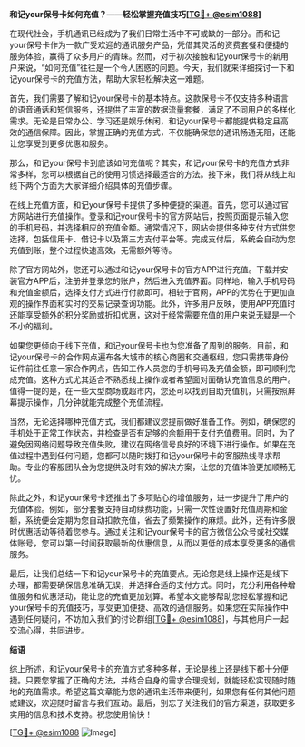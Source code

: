 **和记your保号卡如何充值？——轻松掌握充值技巧[[TG💪+ @esim1088](https://t.me/s/esim1088)]**

在现代社会，手机通讯已经成为了我们日常生活中不可或缺的一部分。而和记your保号卡作为一款广受欢迎的通讯服务产品，凭借其灵活的资费套餐和便捷的服务体验，赢得了众多用户的青睐。然而，对于初次接触和记your保号卡的新用户来说，“如何充值”往往是一个令人困惑的问题。今天，我们就来详细探讨一下和记your保号卡的充值方法，帮助大家轻松解决这一难题。

首先，我们需要了解和记your保号卡的基本特点。这款保号卡不仅支持多种语言的语音通话和短信服务，还提供了丰富的数据流量套餐，满足了不同用户的多样化需求。无论是日常办公、学习还是娱乐休闲，和记your保号卡都能提供稳定且高效的通信保障。因此，掌握正确的充值方式，不仅能确保您的通讯畅通无阻，还能让您享受到更多优惠和服务。

那么，和记your保号卡到底该如何充值呢？其实，和记your保号卡的充值方式非常多样，您可以根据自己的使用习惯选择最适合的方法。接下来，我们将从线上和线下两个方面为大家详细介绍具体的充值步骤。

在线上充值方面，和记your保号卡提供了多种便捷的渠道。首先，您可以通过官方网站进行充值操作。登录和记your保号卡的官方网站后，按照页面提示输入您的手机号码，并选择相应的充值金额。通常情况下，网站会提供多种支付方式供您选择，包括信用卡、借记卡以及第三方支付平台等。完成支付后，系统会自动为您充值到账，整个过程快速高效，无需额外等待。

除了官方网站外，您还可以通过和记your保号卡的官方APP进行充值。下载并安装官方APP后，注册并登录您的账户，然后进入充值界面。同样地，输入手机号码和充值金额后，选择支付方式进行付款即可。相较于官网，APP的优势在于更加直观的操作界面和实时的交易记录查询功能。此外，许多用户反映，使用APP充值时还能享受额外的积分奖励或折扣优惠，这对于经常需要充值的用户来说无疑是一个不小的福利。

如果您更倾向于线下充值，和记your保号卡也为您准备了周到的服务。目前，和记your保号卡的合作网点遍布各大城市的核心商圈和交通枢纽，您只需携带身份证件前往任意一家合作网点，告知工作人员您的手机号码及充值金额，即可顺利完成充值。这种方式尤其适合不熟悉线上操作或者希望面对面确认充值信息的用户。值得一提的是，在一些大型商场或超市内，您还可以找到自助充值机，只需按照屏幕提示操作，几分钟就能完成整个充值流程。

当然，无论选择哪种充值方式，我们都建议您提前做好准备工作。例如，确保您的手机处于正常工作状态，并检查是否有足够的余额用于支付充值费用。同时，为了避免因网络问题导致充值失败，建议在网络信号良好的环境下进行操作。如果在充值过程中遇到任何问题，您都可以随时拨打和记your保号卡的客服热线寻求帮助。专业的客服团队会为您提供及时有效的解决方案，让您的充值体验更加顺畅无忧。

除此之外，和记your保号卡还推出了多项贴心的增值服务，进一步提升了用户的充值体验。例如，部分套餐支持自动续费功能，只需一次性设置好充值周期和金额，系统便会定期为您自动扣款充值，省去了频繁操作的麻烦。此外，还有许多限时优惠活动等待着您参与。通过关注和记your保号卡的官方微信公众号或社交媒体账号，您可以第一时间获取最新的优惠信息，从而以更低的成本享受更多的通信服务。

最后，让我们总结一下和记your保号卡的充值要点。无论您是线上操作还是线下办理，都需要确保信息准确无误，并选择合适的支付方式。同时，充分利用各种增值服务和优惠活动，能让您的充值更加划算。希望本文能够帮助您轻松掌握和记your保号卡的充值技巧，享受更加便捷、高效的通信服务。如果您在实际操作中遇到任何疑问，不妨加入我们的讨论群组[[TG💪+ @esim1088](https://t.me/s/esim1088)]，与其他用户一起交流心得，共同进步。

**结语**

综上所述，和记your保号卡的充值方式多种多样，无论是线上还是线下都十分便捷。只要您掌握了正确的方法，并结合自身的需求合理规划，就能轻松实现随时随地的充值需求。希望这篇文章能为您的通讯生活带来便利，如果您有任何其他问题或建议，欢迎随时留言与我们互动。最后，别忘了关注我们的官方渠道，获取更多实用的信息和技术支持。祝您使用愉快！

[[TG💪+ @esim1088](https://t.me/s/esim1088) ![Image](https://i.postimg.cc/4NQfJmqS/Snipaste-2025-05-13-00-14-12.png)]